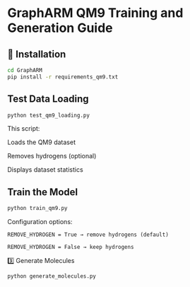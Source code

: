 # GraphARM QM9 Training and Generation Guide

## 🧩 Installation

```bash
cd GraphARM
pip install -r requirements_qm9.txt
```
## Test Data Loading
```python
python test_qm9_loading.py
```

This script:

Loads the QM9 dataset

Removes hydrogens (optional)

Displays dataset statistics

## Train the Model
```python
python train_qm9.py
```

Configuration options:

```
REMOVE_HYDROGEN = True → remove hydrogens (default)

REMOVE_HYDROGEN = False → keep hydrogens
```

3️⃣ Generate Molecules
```bash
python generate_molecules.py
```

